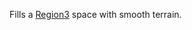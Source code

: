 Fills a [Region3](https://developer.roblox.com/api-reference/datatype/Region3 "Region3") space with smooth terrain.